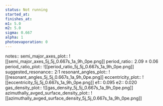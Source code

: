 ```yaml
---
status: Not running
started_at:
finishes_at:
m1: 5.0
m2: 5.0
sigma: 0.667
alpha: 1
photoevaporation: 0
---
```


notes::
semi_major_axes_plot:: ![[semi_major_axes_5j_5j_0.667s_1a_9h_0pe.png]]
period_ratio:: 2.09 ± 0.06
period_ratio_plot:: ![[period_ratio_5j_5j_0.667s_1a_9h_0pe.png]]
suggested_resonance:: 2:1
resonant_angles_plot:: ![[resonant_angles_5j_5j_0.667s_1a_9h_0pe.png]]
eccentricity_plot:: ![[eccentricity_5j_5j_0.667s_1a_9h_0pe.png]]
e1:: 0.095
e2:: 0.020
gas_density_plot:: ![[gas_density_5j_5j_0.667s_1a_9h_0pe.png]]
azimuthally_avged_surface_density_plot:: ![[azimuthally_avged_surface_density_5j_5j_0.667s_1a_9h_0pe.png]]
